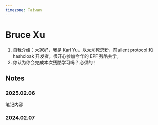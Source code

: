 ```yaml
---
timezone: Taiwan 
---
```


# Bruce Xu

1. 自我介绍：大家好，我是 Karl Yu，以太坊死忠粉，前silent protocol 和 hashcloak 开发者，很开心参加今年的 EPF 残酷共学。
2. 你认为你会完成本次残酷学习吗？必须的！

## Notes

<!-- Content_START -->

### 2025.02.06

笔记内容

### 2024.02.07

<!-- Content_END -->

